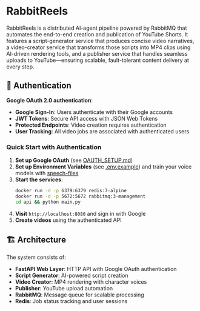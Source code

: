 # RabbitReels

RabbitReels is a distributed AI-agent pipeline powered by RabbitMQ that automates the end-to-end creation and publication of YouTube Shorts. It features a script-generator service that produces concise video narratives, a video-creator service that transforms those scripts into MP4 clips using AI-driven rendering tools, and a publisher service that handles seamless uploads to YouTube—ensuring scalable, fault-tolerant content delivery at every step.

## 🔐 Authentication

 **Google OAuth 2.0 authentication**:
- **Google Sign-In**: Users authenticate with their Google accounts
- **JWT Tokens**: Secure API access with JSON Web Tokens
- **Protected Endpoints**: Video creation requires authentication
- **User Tracking**: All video jobs are associated with authenticated users

### Quick Start with Authentication

1. **Set up Google OAuth** (see [OAUTH_SETUP.md](./OAUTH_SETUP.md))
2. **Set up Environment Variables** (see [.env.example](./.env.example)) and train your voice models with [speech-files](speech-files)
3. **Start the services**:
   ```bash
   docker run -d -p 6379:6379 redis:7-alpine
   docker run -d -p 5672:5672 rabbitmq:3-management
   cd api && python main.py
   ```
4. **Visit** `http://localhost:8080` and sign in with Google
5. **Create videos** using the authenticated API

## 🏗️ Architecture

The system consists of:

- **FastAPI Web Layer**: HTTP API with Google OAuth authentication
- **Script Generator**: AI-powered script creation
- **Video Creator**: MP4 rendering with character voices
- **Publisher**: YouTube upload automation
- **RabbitMQ**: Message queue for scalable processing
- **Redis**: Job status tracking and user sessions
